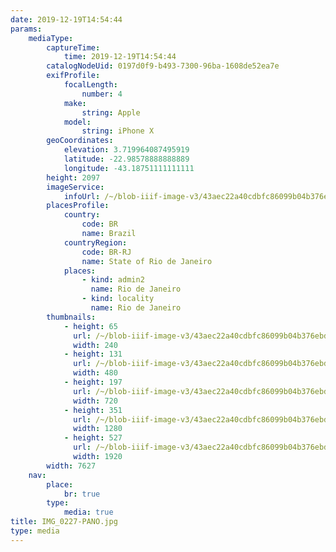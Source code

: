 ```yaml
---
date: 2019-12-19T14:54:44
params:
    mediaType:
        captureTime:
            time: 2019-12-19T14:54:44
        catalogNodeUid: 0197d0f9-b493-7300-96ba-1608de52ea7e
        exifProfile:
            focalLength:
                number: 4
            make:
                string: Apple
            model:
                string: iPhone X
        geoCoordinates:
            elevation: 3.719964087495919
            latitude: -22.98578888888889
            longitude: -43.18751111111111
        height: 2097
        imageService:
            infoUrl: /~/blob-iiif-image-v3/43aec22a40cdbfc86099b04b376ebd201680f950f0f39e7bd3f5b6b9b4a23494/info.json
        placesProfile:
            country:
                code: BR
                name: Brazil
            countryRegion:
                code: BR-RJ
                name: State of Rio de Janeiro
            places:
                - kind: admin2
                  name: Rio de Janeiro
                - kind: locality
                  name: Rio de Janeiro
        thumbnails:
            - height: 65
              url: /~/blob-iiif-image-v3/43aec22a40cdbfc86099b04b376ebd201680f950f0f39e7bd3f5b6b9b4a23494/full/240%2C65/0/default.jpg
              width: 240
            - height: 131
              url: /~/blob-iiif-image-v3/43aec22a40cdbfc86099b04b376ebd201680f950f0f39e7bd3f5b6b9b4a23494/full/480%2C131/0/default.jpg
              width: 480
            - height: 197
              url: /~/blob-iiif-image-v3/43aec22a40cdbfc86099b04b376ebd201680f950f0f39e7bd3f5b6b9b4a23494/full/720%2C197/0/default.jpg
              width: 720
            - height: 351
              url: /~/blob-iiif-image-v3/43aec22a40cdbfc86099b04b376ebd201680f950f0f39e7bd3f5b6b9b4a23494/full/1280%2C351/0/default.jpg
              width: 1280
            - height: 527
              url: /~/blob-iiif-image-v3/43aec22a40cdbfc86099b04b376ebd201680f950f0f39e7bd3f5b6b9b4a23494/full/1920%2C527/0/default.jpg
              width: 1920
        width: 7627
    nav:
        place:
            br: true
        type:
            media: true
title: IMG_0227-PANO.jpg
type: media
---
```

